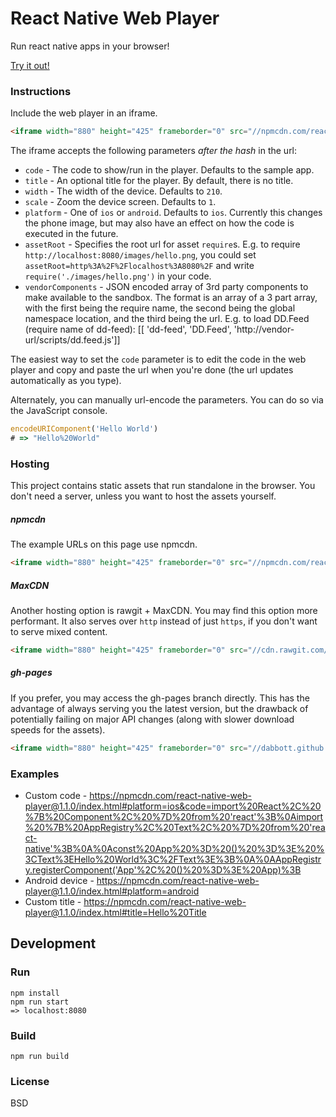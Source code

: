 # React Native Web Player
Run react native apps in your browser!

[Try it out!](https://npmcdn.com/react-native-web-player@1.1.0/index.html#title=React%20Native%20Web%20Player)

### Instructions

Include the web player in an iframe.

```html
<iframe width="880" height="425" frameborder="0" src="//npmcdn.com/react-native-web-player@1.1.0/index.html"></iframe>
```

The iframe accepts the following parameters *after the hash* in the url:

- `code` - The code to show/run in the player. Defaults to the sample app.
- `title` - An optional title for the player. By default, there is no title.
- `width` - The width of the device. Defaults to `210`.
- `scale` - Zoom the device screen. Defaults to `1`.
- `platform` - One of `ios` or `android`. Defaults to `ios`. Currently this changes the phone image, but may also have an effect on how the code is executed in the future.
- `assetRoot` - Specifies the root url for asset `require`s. E.g. to require `http://localhost:8080/images/hello.png`, you could set `assetRoot=http%3A%2F%2Flocalhost%3A8080%2F` and write `require('./images/hello.png')` in your code.
- `vendorComponents` - JSON encoded array of 3rd party components to make available to the sandbox. The format is an array of a 3 part array, with the first being the require name, the second being the global namespace location, and the third being the url. E.g. to load DD.Feed (require name of dd-feed): [[ 'dd-feed', 'DD.Feed', 'http://vendor-url/scripts/dd.feed.js']]

The easiest way to set the `code` parameter is to edit the code in the web player and copy and paste the url when you're done (the url updates automatically as you type).

Alternately, you can manually url-encode the parameters. You can do so via the JavaScript console.
```JavaScript
encodeURIComponent('Hello World')
# => "Hello%20World"
```

### Hosting

This project contains static assets that run standalone in the browser. You don't need a server, unless you want to host the assets yourself.

##### npmcdn

The example URLs on this page use npmcdn.

```html
<iframe width="880" height="425" frameborder="0" src="//npmcdn.com/react-native-web-player@1.1.0/index.html"></iframe>
```

##### MaxCDN

Another hosting option is rawgit + MaxCDN. You may find this option more performant. It also serves over `http` instead of just `https`, if you don't want to serve mixed content.

```html
<iframe width="880" height="425" frameborder="0" src="//cdn.rawgit.com/dabbott/react-native-web-player/v1.1.0/index.html"></iframe>
```

##### gh-pages

If you prefer, you may access the gh-pages branch directly. This has the advantage of always serving you the latest version, but the drawback of potentially failing on major API changes (along with slower download speeds for the assets).

```html
<iframe width="880" height="425" frameborder="0" src="//dabbott.github.io/react-native-web-player/"></iframe>
```

### Examples

- Custom code - https://npmcdn.com/react-native-web-player@1.1.0/index.html#platform=ios&code=import%20React%2C%20%7B%20Component%2C%20%7D%20from%20'react'%3B%0Aimport%20%7B%20AppRegistry%2C%20Text%2C%20%7D%20from%20'react-native'%3B%0A%0Aconst%20App%20%3D%20()%20%3D%3E%20%3CText%3EHello%20World%3C%2FText%3E%3B%0A%0AAppRegistry.registerComponent('App'%2C%20()%20%3D%3E%20App)%3B
- Android device - https://npmcdn.com/react-native-web-player@1.1.0/index.html#platform=android
- Custom title - https://npmcdn.com/react-native-web-player@1.1.0/index.html#title=Hello%20Title

## Development

### Run

```
npm install
npm run start
=> localhost:8080
```

### Build

```
npm run build
```

### License
BSD
